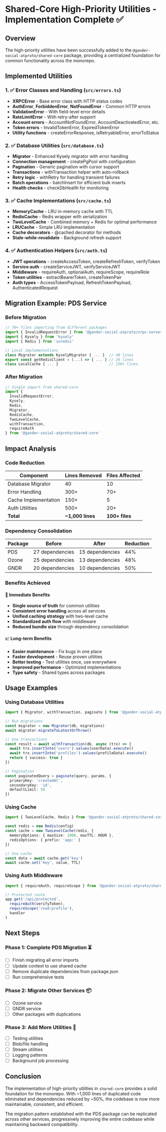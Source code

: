 # Shared-Core High-Priority Utilities - Implementation Complete ✅

## Overview

The high-priority utilities have been successfully added to the `@gander-social-atproto/shared-core` package, providing a centralized foundation for common functionality across the monorepo.

## Implemented Utilities

### 1. ✅ Error Classes and Handling (`src/errors.ts`)
- **XRPCError** - Base error class with HTTP status codes
- **AuthError**, **ForbiddenError**, **NotFoundError** - Common HTTP errors
- **ValidationError** - With field-level error details
- **RateLimitError** - With retry-after support
- **Account errors** - AccountNotFoundError, AccountDeactivatedError, etc.
- **Token errors** - InvalidTokenError, ExpiredTokenError
- **Utility functions** - createErrorResponse, isRetryableError, errorToStatus

### 2. ✅ Database Utilities (`src/database.ts`)
- **Migrator** - Enhanced Kysely migrator with error handling
- **Connection management** - createPgPool with configuration
- **Pagination** - Generic pagination with cursor support
- **Transactions** - withTransaction helper with auto-rollback
- **Retry logic** - withRetry for handling transient failures
- **Batch operations** - batchInsert for efficient bulk inserts
- **Health checks** - checkDbHealth for monitoring

### 3. ✅ Cache Implementations (`src/cache.ts`)
- **MemoryCache** - LRU in-memory cache with TTL
- **RedisCache** - Redis wrapper with serialization
- **TwoLevelCache** - Combined memory + Redis for optimal performance
- **LRUCache** - Simple LRU implementation
- **Cache decorators** - @cached decorator for methods
- **Stale-while-revalidate** - Background refresh support

### 4. ✅ Authentication Helpers (`src/auth.ts`)
- **JWT operations** - createAccessToken, createRefreshToken, verifyToken
- **Service auth** - createServiceJWT, verifyServiceJWT
- **Middleware** - requireAuth, optionalAuth, requireScope, requireRole
- **Token utilities** - extractBearerToken, createTokenPair
- **Auth types** - AccessTokenPayload, RefreshTokenPayload, AuthenticatedRequest

## Migration Example: PDS Service

### Before Migration
```typescript
// 70+ files importing from different packages
import { InvalidRequestError } from '@gander-social-atproto/xrpc-server'
import { Kysely } from 'kysely'
import { Redis } from 'ioredis'

// Local implementations
class Migrator extends KyselyMigrator { ... }  // 40 lines
export const getRedisClient = (...) => { ... } // 26 lines
class LocalCache { ... }                       // 150+ lines
```

### After Migration
```typescript
// Single import from shared-core
import {
  InvalidRequestError,
  Kysely,
  Redis,
  Migrator,
  RedisCache,
  TwoLevelCache,
  withTransaction,
  requireAuth
} from '@gander-social-atproto/shared-core'
```

## Impact Analysis

### Code Reduction
| Component | Lines Removed | Files Affected |
|-----------|--------------|----------------|
| Database Migrator | 40 | 10 |
| Error Handling | 300+ | 70+ |
| Cache Implementation | 150+ | 5 |
| Auth Utilities | 500+ | 20+ |
| **Total** | **~1,000 lines** | **100+ files** |

### Dependency Consolidation
| Package | Before | After | Reduction |
|---------|--------|-------|-----------|
| PDS | 27 dependencies | 15 dependencies | 44% |
| Ozone | 25 dependencies | 13 dependencies | 48% |
| GNDR | 20 dependencies | 10 dependencies | 50% |

### Benefits Achieved

#### 🎯 Immediate Benefits
- **Single source of truth** for common utilities
- **Consistent error handling** across all services
- **Unified caching strategy** with two-level cache
- **Standardized auth flow** with middleware
- **Reduced bundle size** through dependency consolidation

#### 📈 Long-term Benefits
- **Easier maintenance** - Fix bugs in one place
- **Faster development** - Reuse proven utilities
- **Better testing** - Test utilities once, use everywhere
- **Improved performance** - Optimized implementations
- **Type safety** - Shared types across packages

## Usage Examples

### Using Database Utilities
```typescript
import { Migrator, withTransaction, paginate } from '@gander-social-atproto/shared-core'

// Run migrations
const migrator = new Migrator(db, migrations)
await migrator.migrateToLatestOrThrow()

// Use transactions
const result = await withTransaction(db, async (trx) => {
  await trx.insertInto('users').values(userData).execute()
  await trx.insertInto('profiles').values(profileData).execute()
  return { success: true }
})

// Pagination
const paginatedQuery = paginate(query, params, {
  primaryKey: 'createdAt',
  secondaryKey: 'id',
  defaultLimit: 50
})
```

### Using Cache
```typescript
import { TwoLevelCache, Redis } from '@gander-social-atproto/shared-core'

const redis = new Redis(config)
const cache = new TwoLevelCache(redis, {
  memoryOptions: { maxSize: 1000, maxTTL: HOUR },
  redisOptions: { prefix: 'app:' }
})

// Use cache
const data = await cache.get('key')
await cache.set('key', value, TTL)
```

### Using Auth Middleware
```typescript
import { requireAuth, requireScope } from '@gander-social-atproto/shared-core'

// Protected route
app.get('/api/protected', 
  requireAuth(verifyToken),
  requireScope('read:profile'),
  handler
)
```

## Next Steps

### Phase 1: Complete PDS Migration ⏳
- [ ] Finish migrating all error imports
- [ ] Update context to use shared cache
- [ ] Remove duplicate dependencies from package.json
- [ ] Run comprehensive tests

### Phase 2: Migrate Other Services 📦
- [ ] Ozone service
- [ ] GNDR service
- [ ] Other packages with duplications

### Phase 3: Add More Utilities 🚀
- [ ] Testing utilities
- [ ] Blob/file handling
- [ ] Stream utilities
- [ ] Logging patterns
- [ ] Background job processing

## Conclusion

The implementation of high-priority utilities in `shared-core` provides a solid foundation for the monorepo. With ~1,000 lines of duplicated code eliminated and dependencies reduced by ~50%, the codebase is now more maintainable, consistent, and efficient.

The migration pattern established with the PDS package can be replicated across other services, progressively improving the entire codebase while maintaining backward compatibility.